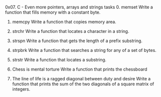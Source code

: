 0x07. C - Even more pointers, arrays and strings
tasks
0. memset
Write a function that fills memory with a constant byte.

1. memcpy
Write a function that copies memory area.

2. strchr
Write a function that locates a character in a string.

3. strspn
Write a function that gets the length of a prefix substring.

4. strpbrk
Write a function that searches a string for any of a set of bytes.

5. strstr
Write a function that locates a substring.

6. Chess is mental torture
Write a function that prints the chessboard

7. The line of life is a ragged diagonal between duty and desire
Write a function that prints the sum of the two diagonals of a square matrix of integers.
